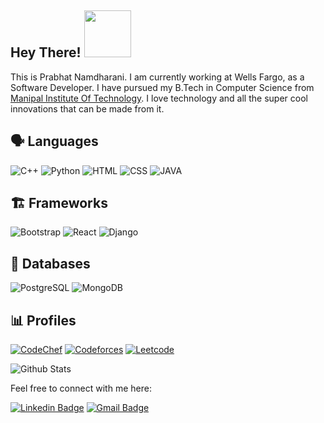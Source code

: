 <!---This is a standard ReadMe File for my Github Profile page --->

## Hey There! <img src ="https://media.giphy.com/media/ujrj9aoOdNvXO/giphy.gif" width="75">

This is Prabhat Namdharani. I am currently working at Wells Fargo, as a Software Developer. I have pursued my B.Tech in Computer Science from [Manipal Institute Of Technology](https://manipal.edu/mit.html). I love technology and all the super cool innovations that can be made from it.

## 🗣️ Languages

![C++](https://img.shields.io/badge/C%2B%2B-00599C?style=for-the-badge&logo=c%2B%2B&logoColor=white)
![Python](https://img.shields.io/badge/Python-3776AB?style=for-the-badge&logo=python&logoColor=white)
![HTML](https://img.shields.io/badge/HTML-239120?style=for-the-badge&logo=html5&logoColor=white)
![CSS](https://img.shields.io/badge/CSS-239120?&style=for-the-badge&logo=css3&logoColor=white)
![JAVA]([https://img.shields.io/badge/CSS-239120?&style=for-the-badge&logo=css3&logoColor=white](https://img.shields.io/badge/Java-ED8B00?style=for-the-badge&logo=openjdk&logoColor=white))

## 🏗️ Frameworks

![Bootstrap](https://img.shields.io/badge/Bootstrap-563D7C?style=for-the-badge&logo=bootstrap&logoColor=white)
![React](https://img.shields.io/badge/React-00D8FF?style=for-the-badge&logo=react&logoColor=white)
![Django](https://img.shields.io/badge/Django-563D7C?style=for-the-badge&logo=django&logoColor=white)
## 💾 Databases

![PostgreSQL](https://img.shields.io/badge/PostgreSQL-316192?style=for-the-badge&logo=postgresql&logoColor=white)
![MongoDB](https://img.shields.io/badge/MongoDB-4EA94B?style=for-the-badge&logo=mongodb&logoColor=white)


## 📊 Profiles

[![CodeChef](https://img.shields.io/badge/-CodeChef-yellowgreen?style=for-the-badge&logo=CodeChef&logoColor=black&link=https://www.codechef.com/users/prabhat_codes)](https://www.codechef.com/users/prabhat_codes)
[![Codeforces](https://img.shields.io/badge/-Codeforces-000000?style=for-the-badge&logo=Codeforces&logoColor=yellow&link=https://codeforces.com/profile/prabhat_codes)](https://codeforces.com/profile/prabhat_codes)
[![Leetcode](https://img.shields.io/badge/-LeetCode-FFA116?style=for-the-badge&logo=LeetCode&logoColor=black&link=https://leetcode.com/prabhat-codes/)](https://leetcode.com/prabhat-codes/)

![Github Stats](https://github-readme-stats.vercel.app/api?username=prabhat-codes&count_private=true&show_icons=true&include_all_commits=true&theme=tokyonight)

Feel free to connect with me here:

[![Linkedin Badge](https://img.shields.io/badge/-PrabhatNamdharani-blue?style=for-the-badge&logo=Linkedin&logoColor=white&link=https://www.linkedin.com/in/prabhat-namdharani/)](https://www.linkedin.com/in/prabhat-namdharani/)
[![Gmail Badge](https://img.shields.io/badge/-Gmail-c14438?style=for-the-badge&logo=Gmail&logoColor=white&link=mailto:prabhat.namdharani@gmail.com)](mailto:prabhat.namdharani@gmail.com)
